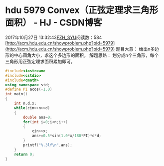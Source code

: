 # hdu 5979 Convex（正弦定理求三角形面积） - HJ - CSDN博客
2017年10月27日 13:32:43[FZH_SYU](https://me.csdn.net/feizaoSYUACM)阅读数：584
[http://acm.hdu.edu.cn/showproblem.php?pid=5979](http://acm.hdu.edu.cn/showproblem.php?pid=5979)
题目大意： 
给出n多边形的中心圆角大小，求这个多边形的面积。
解题思路： 
划分成n个三角形，每个三角形用正弦定理求面积累加即可。
```cpp
#include<iostream>
#include<cstdio>
#include<cmath>
using namespace std;
#define PI acos(-1.0)
int main()
{
    int n,d,x;
    while(cin>>n>>d)
    {
        double ans=0;
        for(int i=0;i<n;i++)
        {
            cin>>x;
            ans+=0.5*sin(1.0*x/180*PI)*d*d;
        }
        printf("%.3lf\n",ans);
    }
    return 0;
}
```

